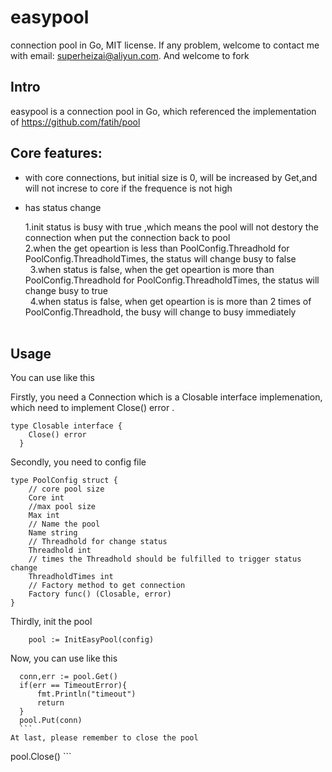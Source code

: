 # easypool

connection pool in Go, MIT license.
If any problem, welcome to contact me with email: superheizai@aliyun.com. And welcome to fork

## Intro
easypool is a connection pool in Go, which referenced the implementation of https://github.com/fatih/pool

## Core features:
 * with core connections, but initial size is 0, will be increased by Get,and will not increse to core if the frequence is not
high

 * has status change 
 
   1.init status is busy with true ,which means the pool will not destory the connection when put the connection back to pool  
   2.when the get opeartion is less than PoolConfig.Threadhold for PoolConfig.ThreadholdTimes, the status will change busy to false  
   3.when status is false, when the get opeartion is more than PoolConfig.Threadhold for PoolConfig.ThreadholdTimes, the status will change busy to true  
   4.when status is false, when get opeartion is is more than 2 times of PoolConfig.Threadhold, the busy will change to busy immediately  
  
## Usage

You can use like this

Firstly, you need a Connection which is a Closable interface implemenation, which need to implement Close() error .
```
type Closable interface {   
	Close() error   
  }    
 ```

Secondly, you need to config file

```
type PoolConfig struct {
	// core pool size
	Core int
	//max pool size
	Max int
	// Name the pool
	Name string
	// Threadhold for change status
	Threadhold int
	// times the Threadhold should be fulfilled to trigger status change
	ThreadholdTimes int
	// Factory method to get connection
	Factory func() (Closable, error)
}

```
Thirdly, init the pool

```
	pool := InitEasyPool(config)
```
	
Now, you can use like this

  ```
  	conn,err := pool.Get()
	if(err == TimeoutError){
		fmt.Println("timeout")
		return
	}
	pool.Put(conn)
    ```
 At last, please remember to close the pool
 
  ```
   pool.Close()
    ```
    
    
